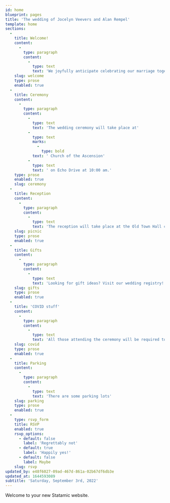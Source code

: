 ```yaml
---
id: home
blueprint: pages
title: 'The wedding of Jocelyn Veevers and Alan Rempel'
template: home
sections:
  -
    title: Welcome!
    content:
      -
        type: paragraph
        content:
          -
            type: text
            text: 'We joyfully anticipate celebrating our marriage together with our families and friends.'
    slug: welcome
    type: prose
    enabled: true
  -
    title: Ceremony
    content:
      -
        type: paragraph
        content:
          -
            type: text
            text: 'The wedding ceremony will take place at'
          -
            type: text
            marks:
              -
                type: bold
            text: ' Church of the Ascension'
          -
            type: text
            text: ' on Echo Drive at 10:00 am.'
    type: prose
    enabled: true
    slug: ceremony
  -
    title: Reception
    content:
      -
        type: paragraph
        content:
          -
            type: text
            text: 'The reception will take place at the Old Town Hall community centre.'
    slug: picnic
    type: prose
    enabled: true
  -
    title: Gifts
    content:
      -
        type: paragraph
        content:
          -
            type: text
            text: 'Looking for gift ideas? Visit our wedding registry!'
    slug: gifts
    type: prose
    enabled: true
  -
    title: 'COVID stuff'
    content:
      -
        type: paragraph
        content:
          -
            type: text
            text: 'All those attending the ceremony will be required to wear masks and to have received at least two doses of vaccines against COVID-19.'
    slug: covid
    type: prose
    enabled: true
  -
    title: Parking
    content:
      -
        type: paragraph
        content:
          -
            type: text
            text: 'There are some parking lots'
    slug: parking
    type: prose
    enabled: true
  -
    type: rsvp_form
    title: RSVP
    enabled: true
    rsvp_options:
      - default: false
        label: 'Regrettably not'
      - default: true
        label: 'Happily yes!'
      - default: false
        label: Maybe
    slug: rsvp
updated_by: e48f6027-09ad-467d-861a-02b67df6db3e
updated_at: 1644593089
subtitle: 'Saturday, September 3rd, 2022'
---
```

Welcome to your new Statamic website.
